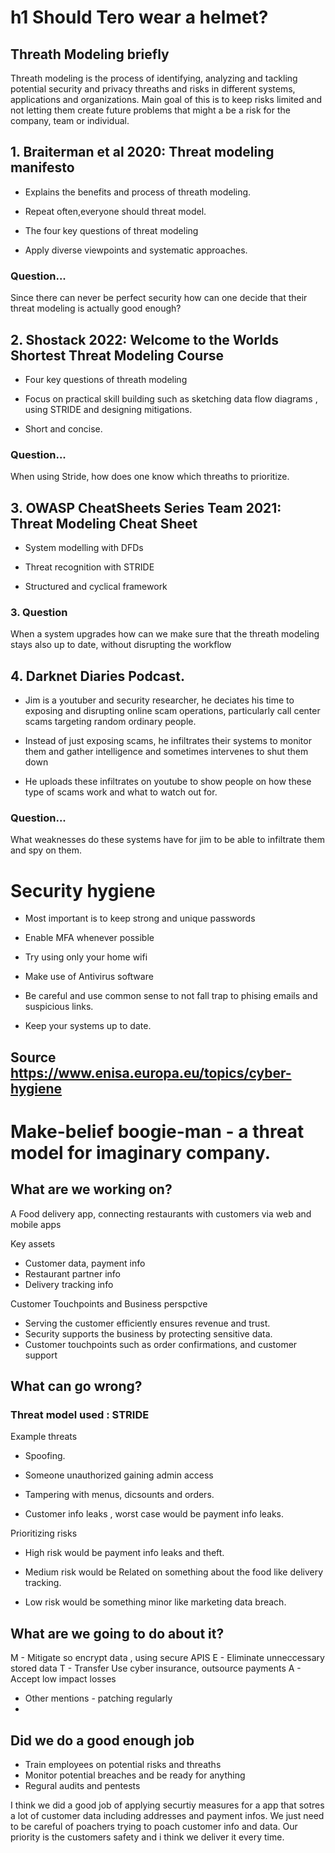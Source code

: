 # h1 Should Tero wear a helmet?


## Threath Modeling briefly

<p> Threath modeling is the process of identifying, analyzing and tackling potential security and privacy threaths and risks in different systems, applications and organizations. Main goal of this is to keep risks limited and not letting them create future problems that might a be a risk for the company, team or individual.</p>

## 1. Braiterman et al 2020: Threat modeling manifesto
- Explains the benefits and process of threath modeling.
  
- Repeat often,everyone should threat model.
  
- The four key questions of threat modeling
  
- Apply diverse viewpoints and systematic approaches.

### Question...

<p>Since there can never be perfect security how can one decide that their threat modeling is actually good enough?</p>

## 2. Shostack 2022: Welcome to the Worlds Shortest Threat Modeling Course

- Four key questions of threath modeling

- Focus on practical skill building such as sketching data flow diagrams , using STRIDE and designing mitigations.
  
- Short and concise.

### Question...

<p>When using Stride, how does one know which threaths to prioritize.</p>

## 3. OWASP CheatSheets Series Team 2021: Threat Modeling Cheat Sheet

- System modelling with DFDs
  
- Threat recognition with STRIDE

- Structured and cyclical framework

### 3. Question

<p>When a system upgrades how can we make sure that the threath modeling stays also up to date, without disrupting the workflow</p>

## 4.  Darknet Diaries Podcast.

- Jim is a youtuber and security researcher, he deciates his time to exposing and disrupting online scam operations, particularly call center scams targeting random ordinary people.

- Instead of just exposing scams, he infiltrates their systems to monitor them and gather intelligence and sometimes intervenes to shut them down

- He uploads these infiltrates on youtube to show people on how these type of scams work and what to watch out for.

### Question...

<p> What weaknesses do these systems have for jim to be able to infiltrate them and spy on them.</p>

# Security hygiene

- Most important is to keep strong and unique passwords
  
- Enable MFA whenever possible
  
- Try using only your home wifi
  
- Make use of Antivirus software
  
- Be careful and use common sense to not fall trap to phising emails and suspicious links.
  
- Keep your systems up to date.

## Source https://www.enisa.europa.eu/topics/cyber-hygiene

# Make-belief boogie-man - a threat model for imaginary company.

## What are we working on?
<p> A Food delivery app, connecting restaurants with customers via web and mobile apps</p>

<P>Key assets</P>

- Customer data, payment info
- Restaurant partner info
- Delivery tracking info

<p>Customer Touchpoints and Business perspctive</p>

- Serving the customer efficiently ensures revenue and trust.
- Security supports the business by protecting sensitive data.
- Customer touchpoints such as order confirmations, and customer support

## What can go wrong?

### Threat model used : STRIDE

<p> Example threats</p>

- Spoofing.

- Someone unauthorized gaining admin access

- Tampering with menus, dicsounts and orders.

- Customer info leaks , worst case would be payment info leaks.

<p> Prioritizing risks </p>

- High risk would be payment info leaks and theft.

- Medium risk would be Related on something about the food like delivery tracking.

- Low risk would be something minor like marketing data breach.

## What are we going to do about it?

M - Mitigate so encrypt data , using secure APIS
E - Eliminate unneccessary stored data
T - Transfer Use cyber insurance, outsource payments
A - Accept low impact losses
- Other mentions - patching regularly
- 
## Did we do a good enough job

- Train employees on potential risks and threaths
- Monitor potential breaches and be ready for anything
- Regural audits and pentests

<p> I think we did a good job of applying securtiy measures for a  app that sotres a lot of customer data including addresses and payment infos. We just need to be careful of poachers trying to poach customer info and data. Our priority is the customers safety and i think we deliver it every time. </p>


  
